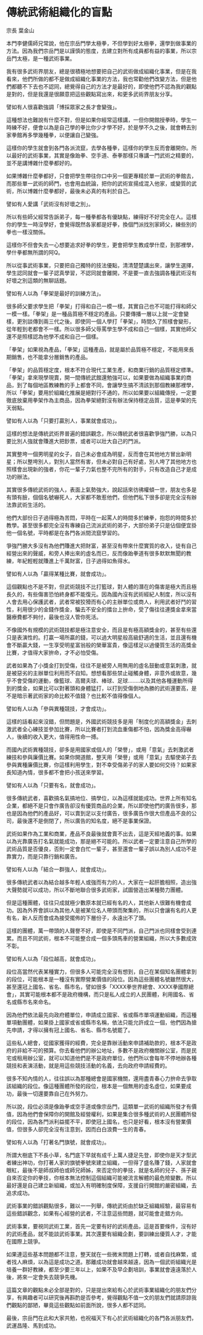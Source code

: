 # 傳統武術組織化的盲點

宗長
葉金山

本門李健儒師兄常說，他在宗岳門學太極拳，不但學到好太極拳，還學到做事業的方法。因為我們宗岳門是以謹慎的態度，去建立對所有成員都有益的事業，所以宗岳門太極，是一種武術事業。

我有很多武術界朋友，總是很積極地想要把自己的武術做成組織化事業，但是在我看來，他們所做的都不是做成組織化事業的方法，我也常勸他們改變方法，但是他們都聽不下去也不認同，總覺得自己的方法才是最好的，即使他們不認為我的觀點是對的，但是我還是很願意把這些觀點寫出來，和更多武術界朋友分享。

譬如有人很喜歡強調「博採眾家之長才會變強」。

這種想法也難說有什麼不對，但是如果你經常這樣講，一但你開館授拳時，學生一時練不好，便會以為是自己學的拳比你少才學不好，於是學不久之後，就會轉去別家拳館再多學幾種拳，以便讓自己變強。

這樣你的學生就會到各門各派流竄，去學各種拳，這樣你的學生反而會離開你。所以最好的武術事業，其實是像跆拳、空手道、泰拳那樣只專講一門武術之精要的，並不是講博雜什麼拳都好的。

如果博雜什麼拳都好，只會把學生帶往你口中另一個更專精於單一武術的拳館去，而那些單一武術的師門，也會用血統論，把你的武術宣揚成混入他家，或變質的武術，所以博雜什麼拳都好，最後未必真的有利於自己。

譬如有人愛講「武術沒有好壞之別」。

所以有些師父經常告訴弟子，每一種拳都各有優缺點，練得好不好完全在人。這樣你的學生一時沒學好，會覺得既然各家都是好拳，換個門派找別家師父，練些別的拳也一樣沒關係。

這樣你不但會失去一心想要追求好拳的學生，更會把學生教成學什麼，到那裡學，學什拳都無所謂的阿Q。

所以從事武術事業，只要把自己獨特的技法優點，清清楚楚講出來，讓學生選擇，學生認同就會一輩子認真學習，不認同就會離開，不是要一直去強調各種武術沒有好壞之別這類的無聊話題。

譬如有人以為「拳架是最好的訓練方法」。

很多師父要求學生把「拳架」打得和自己一模一樣，其實自己也不可能打得和師父一模一樣。「拳架」是一種品質極不穩定的產品，只要傳播一層以上就一定會變樣，更別談傳到兩三代之後。即使同一個人學打「拳架」，時間久了照樣會變形，從年輕到老都會不一樣。所以很多師父辱罵學生學不成和自己一個樣，其實他師父還不是照樣認為他學不成和自己一個樣。

「拳架」如果視為產品，「拳架」這種產品，就是屬於品質極不穩定，不能用來長期銷售，也不能拿分層銷售的產品。

「拳架」的品質穩定度，根本不符合現代工業生產，和商業行銷的品質穩定標準。「拳架」拿來現學現賣，開一間傳統武館還勉強可以，如果要做為組織事業的商品，到了每個地區教練教的手上都會不同，會讓學生搞不清該到那個教練那裡學，所以「拳架」要用於組織化推展是絕對行不通的，所以如果要以組織傳授，一定要徹底放棄用拳架作為主商品，因為拳架絕對沒有辦法保持穩定品質，這是拳架的先天弱點。

譬如有人以為「只要打贏別人，事業就會成功」。

這樣的想法是傳統武術界普遍的錯誤觀念，所以傳統武者很喜歡爭強鬥勝，以為只要比別人強就會賺進大把鈔票，或者可以壯大自己的門派。

其實整垮一個男明星的女子，自己未必會成為明星，反而會在其他地方冒出新明星；所以整垮別人，對別人當然有害，但未必對自己有好處，別人垮了其他地方也照樣會出現新的強者，你花一輩子力氣也整不完所有的對手，只有改造自己才是成功的辦法。

其實很多傳統武術的強人，表面上氣勢強大，說起話來彷彿權傾一世，朋友也多是有頭有臉，個個名號嚇死人，大家都不敢惹他們，但他們私下很多卻是完全沒有辦法靠武術生活的。

他們大部份日子過得極為苦悶，平時在一起罵人的時間多於練拳，抱怨的時間多於教學。甚至很多都完全沒有專練自己流派武術的弟子，大部份弟子只是佔個便宜掛他一個名號，平時都是在各門各派間流竄學習的。

爭強鬥勝大多沒有為他們賺進大把財富，甚至沒有帶來什麼實質的收入，徒有自己經營出來的聲威，和旁人捧出來的虛名而已，反而像跆拳道有很多默默無聞的教練，年紀輕輕就賺進上千萬財富，日子過得如魚得水。

譬如有人以為「贏得某種比賽，就會成功」。

這個觀點也不是不對，但武術競技不比打籃球，對人體的潛在的傷害是極大而且極長久的，有些傷害恐怕終身都不能復元。因為國內沒有武術經紀人制度，所以沒有人會去用心保護武者，武者常被狡猾而有心的主辦單位或商人，利用武者好鬥的習性，利用很少的金錢作獎金，騙去不安全的擂台上拚命，受了傷往往連獎金拿來當醫療費都不夠付，最後也沒人管你死活。

不像國外有規模的武術競技都是極注意安全，而且是有極高額獎金的，甚至有些還只是表演性的。打贏一場所贏的錢，可以過大明星般高級舒適的生活，並且還有機會不斷贏大錢，一生享受明星富翁般的榮華富貴，像這樣足以過優質生活的高獎金比賽，才值得大家拚命，才不必怕受傷。

武者如果為了小獎金打到受傷，往往不是被旁人用無用的虛名鼓動或意氣刺激，就是被惡劣的主辦單位利用而不自知。想想看那些禁止碰觸身體，非意外或故意，幾乎不會受傷的運動，像籃球、高爾夫球、棒球、足球........以及其他各種運動所得到的獎金，如果比可以對著頭和身體猛打，以打到受傷倒地為勝的武術還要高，是不是暗示著武術家的命比較不值錢？也比較不值得像個人。

譬如有人以為「參與異種競技，才會成功」。

 這樣的話看起來沒錯，但問題是，外國武術競技多是用「制度化的高額獎金」去刺激武者全心練技並參加比賽，所以比賽者打到流血重傷都不怕，因為獎金高得嚇人，後續的收入更大，值得用性命一搏。

而國內武術異種競技，卻多是用國家或個人的「榮譽」，或用「意氣」去刺激武者練技和參與廉價比賽。如果你開道館，整天用「榮譽」或用「意氣」去驅使弟子去參與異種廉價比賽，你這樣利用學生，對不幸受傷弟子的家人要如何交待？如果家長知道內情，很多都不會把小孩送來學習。

譬如有人以為「只要有名，就會成功」。

很多傳統武者，喜歡搞名氣搞地位、搞學位，以為這樣就能成功。世界上所有知名企業，都絕不是只會作廣告卻沒有優質商品的企業，所以即使他們的廣告很多，那也是因為他們的產品好，可以賣到足以支付廣告，很多廣告作很大但產品不良的公司，最後還不是倒閉了，所以廣告的知名度，絕不是事業保證。

武術如果作為工業和商業，產品不良最後就會賣不出去，這是天經地義的事。如果以為光靠廣告打名氣就能成功，那是絕不可能的。所以武者一定要注意自己所學的武術品質是否優良，否則一定會白忙一輩子，甚至還會一輩子誤以為別人成功不是靠實力，而是只靠行銷和廣告。

譬如有人以為「結合一群強人，就會成功」。

很多傳統武者以為結合越多年輕人或強而有力的人，大家在一起肝膽相照，造出強大聲勢就可以成功，所以不斷地聯合很多武術家，試圖營造出某種勢力團體。

但是這種團體，往往只成就極少數原本就已經有名的人，其他新人很難有機會成功。因為外界會誤以為其他人是被某位名人帶頭而聚集的，所以只會讓有名的人更有名，新人反而會成為接受擺佈的下層份子，永遠出不了頭。

這樣的團體，萬一帶頭的人聲譽不好，即使是不同門派，自己門派也同樣會受到連累。而且不同武術，根本不可能整合成一個多頭馬車的營業組織，所以大多數成效不彰。

譬如有人以為「段位越高，就會成功」。

段位高當然代表某種實力，但很多人可能完全沒有想到，自己在某個知名團體拿到的段位，可能根本是一種沒有實際營業價值的段位。因為這些團體名號雖然很大，甚至還冠上國名、省名、縣市名，譬如很多「XXXX拳世界總會、XXXX拳國際總會」，其實可能根本都不是政府機構，而只是私人成立的人民團體，利用國名、省名或縣市名來命名。

因為他們依法最先向政府體單位，申請成立國家、省或縣市單項運動組織，而這種單項動團體，如果掛上國家或省或縣市名稱，依法只能允許成立一個，他們因為搶先申請，才得以擁有冠上國名、省名、縣市名號罷了。

這些私人總會，從國家獲得的經費，完全是靠辦活動來申請補助款的，根本不是政府的非給不可的預算。你去看他們的辦公地址，多數不是政府機關辦公室，而是民宅或租用辦公室，就可以知道他們是不是政府單位，他們所以會每年不停地辦各種競技和表演活動，就是用這些競技活動的名義，去向政府申請經費的。

很多不知內情的人，往往誤以為那種總會是國家機關，還用盡青春心力拚命去爭取該組織的段位。像這種團體所發的段位，根本是一個無用的虛名虛位，如果要成功，最後一切還要靠自己在外努力。

所以說，段位必須是像跆拳或空手道或像宗岳門，這類單一武術的組織所發才有價值，因為他們會保障你的開館及經營權利，如果是集合很多種武術的人民團體所發的段位，因為各門派利益擺不平，即使冠上國名，也只是好看，根本沒有營業價值，但很多人卻完全沒有注意到，因而白白浪費一生的青春。

譬如有人以為「打著名門旗號，就會成功」。

所謂大樹底下不長小草，名門底下早就有成千上萬人捷足先登，即使你是天才型武者練出神功，你打著人家的旗號拳號來建立組織，一但得了盛名賺了錢，人家就會眼紅，最後不是師叔師伯或師兄師姊，來否定你的拳技，就是名師的兒子、孫子親自來否定你的拳技，你根本無法控制這個組織可能被流言解體的最危險變數。所以最好還是自己建立新組織，或加入有明確制度保障，支援自行開館的嚴密組織，去追求成功。

武術事業的錯誤觀點很多，難以一一列舉，傳統武術由於缺乏組織經驗，最容易有這些錯誤觀念，如果有心經營的武者，不注意這些問題，就可能會走錯方向。

武術事業，要視同武術工業，首先一定要有好的武術產品，這是首要條件，沒有好的武術產品，就不能談武術事業。其次還要有組織企劃，要訓練出優質人才，才能在國際上競爭。

如果連這些基本問題都不注意，整天就在一些微末問題上打轉，或者自找麻繁，或者找人麻煩，以為這是成功之道。那離成功就會越來越遠，因為一個武術組織光是培養一群好教練，都至少要三年以上，如果不及早企劃培訓，事業就會遠遠落於人後，將來一定會失去競爭先機。

這篇文章的觀點未必全部是對的，只是提出來給有心於武術事業組織化的朋友們分享，有興趣者可以研究後再斟酌是否參考，覺得觀點不值一文的朋友們就請原諒我們觀點的鄙陋，畢竟這些觀點如前面所說，很多人都不認同。

最後，宗岳門在此和大家共勉，也祝福天下有心於武術組織化的各門各派朋友們，武運昌隆、馬到成功。